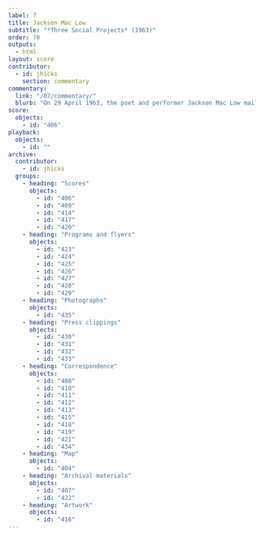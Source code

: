 ```yaml
---
label: 7
title: Jackson Mac Low
subtitle: "*Three Social Projects* (1963)"
order: 70
outputs: 
  - html
layout: score
contributor:
  - id: jhicks
    section: commentary
commentary:
  link: "/07/commentary/"
  blurb: "On 29 April 1963, the poet and performer Jackson Mac Low mailed a series of postcards to a number of his artistic colleagues. Each postcard contained the title and text of a composition by Mac Low. Taken as a series, these works probe the limits of the still-emerging format of the event score. Some compositions ask performers to complete virtually impossible tasks; others appear effortlessly simple. The three *Social Project* scores, in particular, seem designed to spur their recipients to think more clearly, in both conceptual and practical terms, about the theories of social change that were being implicitly invoked in this newly expanded mode of artistic performance."
score:
  objects:
    - id: "406"
playback:
  objects:
    - id: ""
archive: 
  contributor:
    - id: jhicks
  groups:
    - heading: "Scores"
      objects:
        - id: "406"
        - id: "409"
        - id: "414"
        - id: "417"
        - id: "420"
    - heading: "Programs and flyers"
      objects:
        - id: "423"
        - id: "424"
        - id: "425"
        - id: "426"
        - id: "427"
        - id: "428"
        - id: "429"
    - heading: "Photographs"
      objects:
        - id: "435"
    - heading: "Press clippings"
      objects:
        - id: "430"
        - id: "431"
        - id: "432"
        - id: "433"
    - heading: "Correspondence"
      objects:
        - id: "408"
        - id: "410"
        - id: "411"
        - id: "412"
        - id: "413"
        - id: "415"
        - id: "418"
        - id: "419"
        - id: "421"
        - id: "434"
    - heading: "Map"
      objects:
        - id: "404"
    - heading: "Archival materials"
      objects:
        - id: "407"
        - id: "422"
    - heading: "Artwork"
      objects:
        - id: "416"
---
```

